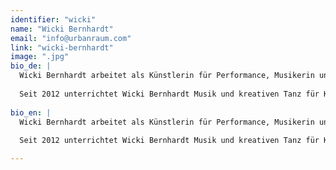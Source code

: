 ```yaml
---
identifier: "wicki"
name: "Wicki Bernhardt"
email: "info@urbanraum.com"
link: "wicki-bernhardt"
image: ".jpg"
bio_de: |
  Wicki Bernhardt arbeitet als Künstlerin für Performance, Musikerin und Dozentin in Berlin und Frankfurt am Main. Sie studierte Musik und Bewegung an der UdK Berlin und der Jerusalem Rubin Academy of Music and Dance sowie Angewandte Theaterwissenschaft an der Justus-Liebig Universität Gießen. 
  
  Seit 2012 unterrichtet Wicki Bernhardt Musik und kreativen Tanz für Kinder. In ihren Kursen stehen die freie Bewegung und das Zusammenspiel von Musik und Tanz im Vordergrund. Desweiteren realisiert sie Performance- und Tanzprojekte an Schulen und kooperiert u. a. mit der Elbphilharmonie / Laeiszhalle Hamburg.
  
bio_en: |
  Wicki Bernhardt arbeitet als Künstlerin für Performance, Musikerin und Dozentin in Berlin und Frankfurt am Main. Sie studierte Musik und Bewegung an der UdK Berlin und der Jerusalem Rubin Academy of Music and Dance sowie Angewandte Theaterwissenschaft an der Justus-Liebig Universität Gießen. 
  
  Seit 2012 unterrichtet Wicki Bernhardt Musik und kreativen Tanz für Kinder. In ihren Kursen stehen die freie Bewegung und das Zusammenspiel von Musik und Tanz im Vordergrund. Desweiteren realisiert sie Performance- und Tanzprojekte an Schulen und kooperiert u. a. mit der Elbphilharmonie / Laeiszhalle Hamburg.

---
```

